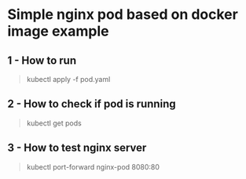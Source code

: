 # Simple nginx pod based on docker image example

## 1 - How to run
> kubectl apply -f pod.yaml

## 2 - How to check if pod is running
> kubectl get pods

## 3 - How to test nginx server
> kubectl port-forward nginx-pod 8080:80